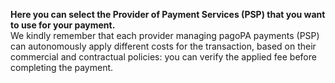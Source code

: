 **Here you can select the Provider of Payment Services (PSP) that you want to use for your payment.**  
We kindly remember that each provider managing pagoPA payments (PSP) can autonomously apply different costs for the transaction, based on their commercial and contractual policies: you can verify the applied fee before completing the payment.
